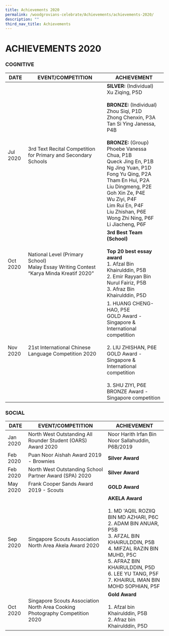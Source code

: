 ```yaml
---
title: Achievements 2020
permalink: /woodgrovians-celebrate/Achievements/achievements-2020/
description: ""
third_nav_title: Achievements
---
```

# **ACHIEVEMENTS 2020**
### COGNITIVE

| DATE 	| EVENT/COMPETITION 	| ACHIEVEMENT 	|
|---	|---	|---	|
| Jul 2020 	| 3rd Text Recital Competition for Primary and Secondary Schools 	| **SILVER:** (Individual)<br>Xu Ziqing, P5D<br> <br>**BRONZE:** (Individual)<br>Zhou Siqi, P1D<br>Zhong Chenxin, P3A<br>Tan Si Ying Janessa, P4B<br> <br>**BRONZE:** (Group)<br>Phoebe Vanessa Chua, P1B<br>Queck Jing En, P1B<br>Ng Jing Yuan, P1D<br>Fong Yu Qing, P2A<br>Tham En Hui, P2A<br>Liu Dingmeng, P2E<br>Goh Xin Ze, P4E<br>Wu Ziyi, P4F<br>Lim Rui En, P4F<br>Liu Zhishan, P6E<br>Wong Zhi Ning, P6F<br>Li Jiacheng, P6F<br>  	|
| Oct 2020 	| National Level (Primary School)<br>Malay Essay Writing Contest<br>“Karya Minda Kreatif 2020” 	| **3rd Best Team (School)**<br><br>**Top 20 best essay award**<br>1. Afzal Bin Khairulddin, P5B<br>2. Emir Rayyan Bin Nurul Fairiz, P5B<br>3. Afraz Bin Khairulddin, P5D 	|
| Nov 2020 	| 21st International Chinese Language Competition 2020 	| 1.       HUANG CHENG-HAO, P5E<br>GOLD Award - Singapore & International competition<br><br>2.       LIU ZHISHAN, P6E<br>GOLD Award - Singapore & International competition<br><br>3.       SHU ZIYI, P6E<br>BRONZE Award -  Singapore competition 	|




### SOCIAL



| DATE 	| EVENT/COMPETITION 	| ACHIEVEMENT 	|
| ---	| ---	| ---	|
| Jan 2020 	| North West Outstanding All Rounder Student (OARS) Award 2020 	| Noor Harith Irfan Bin Noor Sallahuddin, P6B/2019 	|
| Feb 2020 	| Puan Noor Aishah Award 2019 - Brownies 	| **Silver Award** 	| 
| Feb 2020 	| North West Outstanding School Partner Award (SPA) 2020 	| **Silver Award** 	|
| May 2020 	| Frank Cooper Sands Award 2019 - Scouts 	| **GOLD Award** 	|
| Sep 2020 	| Singapore Scouts Association<br>North Area Akela Award 2020 	| **AKELA Award**<br><br>1.       MD 'AQIIL ROZIIQ BIN MD AZHARI, P6C<br>2.       ADAM BIN ANUAR, P5B<br>3.       AFZAL BIN KHAIRULDDIN, P5B<br>4.       MIFZAL RAZIN BIN MUHD, P5C<br>5.       AFRAZ BIN KHAIRULDDIN, P5D<br>6.       LEE YU TANG, P5F<br>7.       KHAIRUL IMAN BIN MOHD SOPHIAN, P5F 	|
| Oct 2020 	| Singapore Scouts Association<br>North Area Cooking Photography Competition 2020   	| **Gold Award**<br> <br>1.      Afzal bin Khairulddin, P5B<br>2.      Afraz bin Khairulddin, P5D 	|
